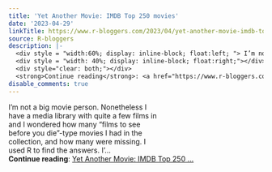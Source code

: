 ```yaml
---
title: 'Yet Another Movie: IMDB Top 250 movies'
date: '2023-04-29'
linkTitle: https://www.r-bloggers.com/2023/04/yet-another-movie-imdb-top-250-movies/
source: R-bloggers
description: |-
  <div style = "width:60%; display: inline-block; float:left; "> I’m not a big movie person. Nonetheless I have a media library with quite a few films in and I wondered how many “films to see before you die”-type movies I had in the collection, and how many were missing. I used R to find the answers. I’...</div>
  <div style = "width: 40%; display: inline-block; float:right;"></div>
  <div style="clear: both;"></div>
  <strong>Continue reading</strong>: <a href="https://www.r-bloggers.com/2023/04/yet-another-movie-imdb-top-250-movies/">Yet Another Movie: IMDB Top 250 ...
disable_comments: true
---
```

<div style = "width:60%; display: inline-block; float:left; "> I’m not a big movie person. Nonetheless I have a media library with quite a few films in and I wondered how many “films to see before you die”-type movies I had in the collection, and how many were missing. I used R to find the answers. I’...</div>
<div style = "width: 40%; display: inline-block; float:right;"></div>
<div style="clear: both;"></div>
<strong>Continue reading</strong>: <a href="https://www.r-bloggers.com/2023/04/yet-another-movie-imdb-top-250-movies/">Yet Another Movie: IMDB Top 250 ...